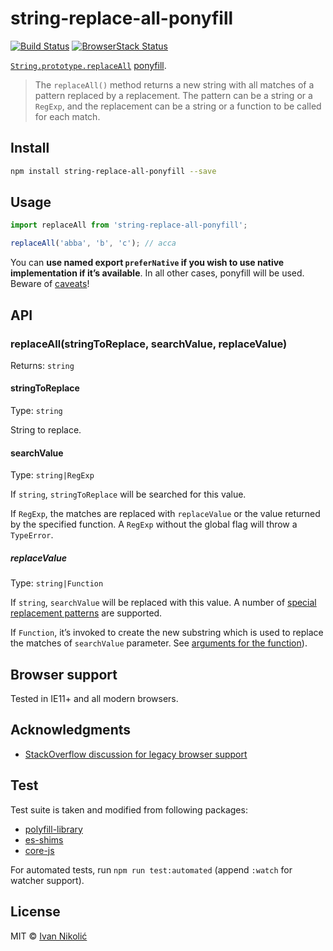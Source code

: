 # string-replace-all-ponyfill

[![Build Status][ci-img]][ci]
[![BrowserStack Status][browserstack-img]][browserstack]

[`String.prototype.replaceAll`](https://developer.mozilla.org/en-US/docs/Web/JavaScript/Reference/Global_Objects/String/replaceAll)
[ponyfill](https://ponyfill.com).

> The `replaceAll()` method returns a new string with all matches of a pattern
> replaced by a replacement. The pattern can be a string or a `RegExp`, and the
> replacement can be a string or a function to be called for each match.

## Install

```sh
npm install string-replace-all-ponyfill --save
```

## Usage

```js
import replaceAll from 'string-replace-all-ponyfill';

replaceAll('abba', 'b', 'c'); // acca
```

You can **use named export `preferNative` if you wish to use native
implementation if it’s available**. In all other cases, ponyfill will be used.
Beware of
[caveats](https://github.com/sindresorhus/ponyfill#user-content-ponyfill:~:text=Ponyfills%20should%20never%20use%20the%20native,between%20environments%2C%20which%20can%20cause%20bugs.)!

## API

### replaceAll(stringToReplace, searchValue, replaceValue)

Returns: `string`

#### stringToReplace

Type: `string`

String to replace.

#### searchValue

Type: `string|RegExp`

If `string`, `stringToReplace` will be searched for this value.

If `RegExp`, the matches are replaced with `replaceValue` or the value returned
by the specified function. A `RegExp` without the global flag will throw a
`TypeError`.

##### replaceValue

Type: `string|Function`

If `string`, `searchValue` will be replaced with this value. A number of
[special replacement patterns](https://developer.mozilla.org/en-US/docs/Web/JavaScript/Reference/Global_Objects/String/replaceAll#Specifying_a_string_as_a_parameter)
are supported.

If `Function`, it’s invoked to create the new substring which is used to replace
the matches of `searchValue` parameter. See
[arguments for the function](https://developer.mozilla.org/en-US/docs/Web/JavaScript/Reference/Global_Objects/String/replaceAll#Specifying_a_function_as_a_parameter)).

## Browser support

Tested in IE11+ and all modern browsers.

## Acknowledgments

-   [StackOverflow discussion for legacy browser support](https://stackoverflow.com/a/1144788/178058)

## Test

Test suite is taken and modified from following packages:

-   [polyfill-library](https://github.com/Financial-Times/polyfill-library/blob/master/polyfills/String/prototype/replaceAll/tests.js)
-   [es-shims](https://github.com/es-shims/String.prototype.replaceAll/blob/main/test/tests.js)
-   [core-js](https://github.com/zloirock/core-js/blob/master/tests/pure/es.string.replace-all.js)

For automated tests, run `npm run test:automated` (append `:watch` for watcher
support).

## License

MIT © [Ivan Nikolić](http://ivannikolic.com)

<!-- prettier-ignore-start -->

[ci]: https://travis-ci.com/niksy/string-replace-all-ponyfill
[ci-img]: https://travis-ci.com/niksy/string-replace-all-ponyfill.svg?branch=master
[browserstack]: https://www.browserstack.com/
[browserstack-img]: https://www.browserstack.com/automate/badge.svg?badge_key=YWxRMDN6MGFhYWdJMzlRSTBOVXMxSFllQytwWGcyb3ROM3YrSFh2cUNpOD0tLTM0c2RvVEZvSjJ0THhTcjRYSFBqZ1E9PQ==--90d6150a6b3215895fe99e8441c93a87da12a8b5

<!-- prettier-ignore-end -->
